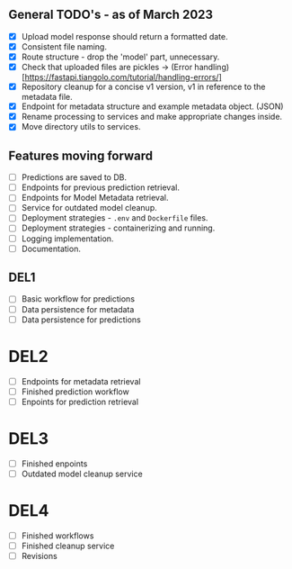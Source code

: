 ## General TODO's - as of March 2023
- [x] Upload model response should return a formatted date. 
- [x] Consistent file naming.
- [x] Route structure - drop the 'model' part, unnecessary.
- [x] Check that uploaded files are pickles -> (Error handling)[https://fastapi.tiangolo.com/tutorial/handling-errors/]
- [x] Repository cleanup for a concise v1 version, v1 in reference to the metadata file.
- [x] Endpoint for metadata structure and example metadata object. (JSON)
- [x] Rename processing to services and make appropriate changes inside.
- [x] Move directory utils to services. 

## Features moving forward
- [ ] Predictions are saved to DB.
- [ ] Endpoints for previous prediction retrieval.
- [ ] Endpoints for Model Metadata retrieval. 
- [ ] Service for outdated model cleanup. 
- [ ] Deployment strategies - `.env` and `Dockerfile` files.
- [ ] Deployment strategies - containerizing and running.
- [ ] Logging implementation. 
- [ ] Documentation.

## DEL1
- [ ] Basic workflow for predictions
- [ ] Data persistence for metadata
- [ ] Data persistence for predictions

# DEL2 
- [ ] Endpoints for metadata retrieval
- [ ] Finished prediction workflow
- [ ] Enpoints for prediction retrieval

# DEL3
- [ ] Finished enpoints
- [ ] Outdated model cleanup service

# DEL4 
- [ ] Finished workflows
- [ ] Finished cleanup service
- [ ] Revisions